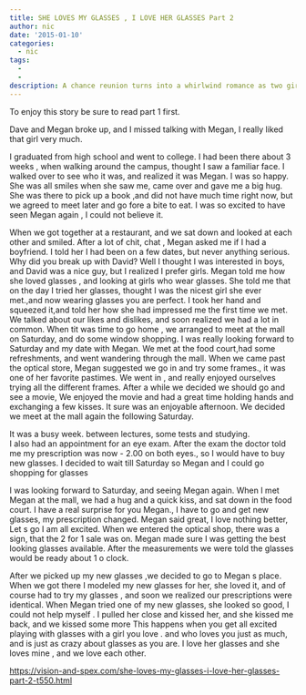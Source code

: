 ```yaml
---
title: SHE LOVES MY GLASSES , I LOVE HER GLASSES Part 2
author: nic
date: '2015-01-10'
categories:
  - nic
tags:
  - 
  - 
description: A chance reunion turns into a whirlwind romance as two girls bond over their shared love of glasses.
---
```

To enjoy this story be sure to read part  1 first.

Dave and Megan broke up, and I missed talking with Megan, I really liked that girl very  much.

I graduated from high school and went to college.
I had been there about 3 weeks , when walking around the campus, thought I saw a familiar face. I walked over to see who it was, and realized it was Megan. I was so happy.
She was all smiles when she saw me, came over and gave me a big hug.
She was there to pick up a book ,and did not have much time right now, but we agreed to meet later and go fore a bite to eat.
I was so excited to have seen Megan again , I could not believe it.

When we got together at a restaurant, and we sat down and looked at each other and smiled.
After a lot of chit, chat , Megan asked me if I had a boyfriend.
I told her I had been on a few dates, but never anything serious.
Why did you break up with David?
Well I thought I was interested in boys, and David was a nice guy, but I realized I prefer girls.
Megan told me how she loved glasses , and looking at girls who wear glasses.
She told me that on the day I tried her glasses, thought I was the nicest girl she ever met.,and now wearing glasses you are perfect.
I took her hand and squeezed it,and told her how she had impressed me the first time we met.
We talked about our likes and dislikes, and soon realized we had a lot in common.
When tit was time to go home , we arranged to meet at the mall on Saturday, and do some window shopping.
I was really looking forward to Saturday and my date with Megan.
We met at the food court,had some refreshments, and went wandering through the mall.
When we came past the optical store, Megan suggested we go in and try some frames., it was one of her favorite pastimes.
We went in , and really  enjoyed ourselves trying all the different frames.
After a while we decided  we should go and see a movie,
We enjoyed the movie and had a great time holding hands and exchanging a few kisses.
It sure was an enjoyable afternoon.
We decided we meet at the mall again the following Saturday.

It was a busy week. between lectures, some tests and studying.  
I also had an appointment for an eye exam.
After the exam the doctor told me my prescription was now - 2.00 on  both eyes., so I would have to buy new glasses.
I decided to wait till Saturday so Megan and I could go shopping for glasses

I was looking forward to Saturday, and seeing Megan again.
When I met Megan at the mall, we had a hug and a quick kiss, and sat down in the food court. 
I have a real surprise for you Megan., I have to go and get new glasses, my prescription changed.
Megan said great, I love nothing better, Let s go I am all excited.
When we entered the optical shop, there was a sign, that the 2 for 1 sale was on.
Megan made sure I was getting the best looking glasses available.
After the measurements we were told the glasses would be ready about 1 o clock.

After we picked up my new glasses ,we decided to go to Megan s place.
When we got there I modeled my new glasses for her, she loved it, and of course had to try my
glasses , and soon we realized our prescriptions were identical.
When Megan tried one of my new glasses, she looked so good, I could not help myself .
I pulled her close and kissed her, and she kissed me back, and we kissed some more 
This happens when you get all excited playing with glasses with a girl you love .
and who loves you just as much, and is just as crazy about glasses as you are.
I love her glasses and she loves mine , and we love each other.

https://vision-and-spex.com/she-loves-my-glasses-i-love-her-glasses-part-2-t550.html